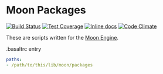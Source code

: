 Moon Packages
=============
[![Build Status](https://travis-ci.org/IceDragon200/moon-packages.svg?branch=master)](https://travis-ci.org/IceDragon200/moon-packages)
[![Test Coverage](https://codeclimate.com/github/IceDragon200/moon-packages/badges/coverage.svg)](https://codeclimate.com/github/IceDragon200/moon-packages)
[![Inline docs](http://inch-ci.org/github/IceDragon200/moon-packages.svg?branch=master)](http://inch-ci.org/github/IceDragon200/moon-packages)
[![Code Climate](https://codeclimate.com/github/IceDragon200/moon-packages/badges/gpa.svg)](https://codeclimate.com/github/IceDragon200/moon-packages)

These are scripts written for the [Moon Engine](https://github.com/archSeer/moon).


.basaltrc entry
```yaml
paths:
- /path/to/this/lib/moon/packages
```
